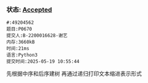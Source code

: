 ### 状态: [Accepted](http://dsbpython.openjudge.cn/dspythonbook/solution/49204562)
```
#:49204562
题目:P0670
提交人:B-2200016628-谢艺
内存:3660kB
时间:21ms
语言:Python3
提交时间:2025-05-19 10:55:44
```

先根据中序和后序建树
再通过递归打印文本缩进表示形式